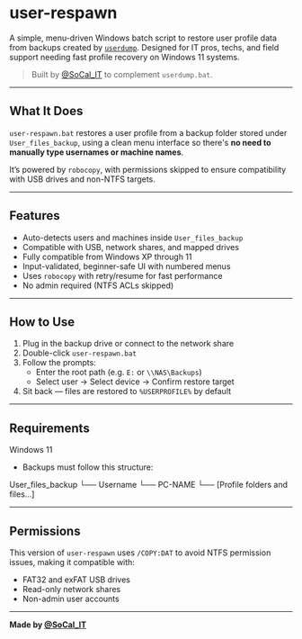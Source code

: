 # user-respawn

A simple, menu-driven Windows batch script to restore user profile data from backups created by [`userdump`](https://github.com/SoCalIT/userdump). Designed for IT pros, techs, and field support needing fast profile recovery on Windows 11 systems.

> Built by [@SoCal_IT](https://github.com/SoCalIT) to complement `userdump.bat`.

---

## What It Does

`user-respawn.bat` restores a user profile from a backup folder stored under `User_files_backup`, using a clean menu interface so there's **no need to manually type usernames or machine names**.

It’s powered by `robocopy`, with permissions skipped to ensure compatibility with USB drives and non-NTFS targets.

---

## Features

-  Auto-detects users and machines inside `User_files_backup`
-  Compatible with USB, network shares, and mapped drives
-  Fully compatible from Windows XP through 11
-  Input-validated, beginner-safe UI with numbered menus
-  Uses `robocopy` with retry/resume for fast performance
-  No admin required (NTFS ACLs skipped)

---

## How to Use

1. Plug in the backup drive or connect to the network share
2. Double-click `user-respawn.bat`
3. Follow the prompts:
    - Enter the root path (e.g. `E:` or `\\NAS\Backups`)
    - Select user → Select device → Confirm restore target
4. Sit back — files are restored to `%USERPROFILE%` by default

---

## Requirements

Windows 11
- Backups must follow this structure:
  
User_files_backup
└── Username
└── PC-NAME
└── [Profile folders and files...]

---

## Permissions

This version of `user-respawn` uses `/COPY:DAT` to avoid NTFS permission issues, making it compatible with:
- FAT32 and exFAT USB drives
- Read-only network shares
- Non-admin user accounts

---

**Made by [@SoCal_IT](https://github.com/SoCalIT)**
